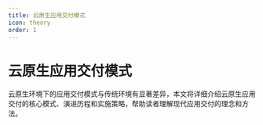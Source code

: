 ```yaml
---
title: 云原生应用交付模式
icon: theory
order: 1
---
```


# 云原生应用交付模式

云原生环境下的应用交付模式与传统环境有显著差异，本文将详细介绍云原生应用交付的核心模式、演进历程和实施策略，帮助读者理解现代应用交付的理念和方法。
